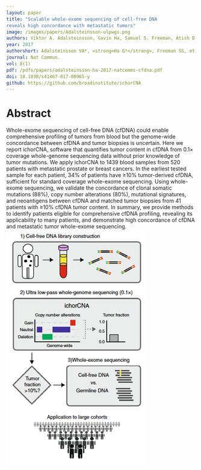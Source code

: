 ```yaml
---
layout: paper
title: "Scalable whole-exome sequencing of cell-free DNA
reveals high concordance with metastatic tumors"
image: /images/papers/Adalsteinsson-ulpwgs.png
authors: Viktor A. Adalsteinsson, Gavin Ha, Samuel S. Freeman, Atish D. Choudhury, Daniel G. Stover, Heather A. Parsons, Gregory Gydush, Sarah C. Reed, Denisse Rotem, Justin Rhoades, Denis Loginov, Dimitri Livitz, Daniel Rosebrock, Ignaty Leshchiner, Jaegil Kim, Chip Stewart, Mara Rosenberg, Joshua M. Francis, Cheng-Zhong Zhang, Ofir Cohen, Coyin Oh, Huiming Ding, Paz Polak, Max Lloyd, Sairah Mahmud, Karla Helvie, Margaret S. Merrill, Rebecca A. Santiago, Edward P. O’Connor, Seong H. Jeong, Rachel Leeson, Rachel M. Barry, Joseph F. Kramkowski, Zhenwei Zhang, Laura Polacek, Jens Lohr, Molly Schleicher, Emily Lipscomb, Andrea Saltzman, Nelly M. Oliver, Lori Marini, Adrienne G. Waks, Lauren C. Harshman, Sara M. Tolaney, Eliezer M. Van Allen, Eric P. Winer, Nancy U. Lin, Mari Nakabayashi, Mary-Ellen Taplin, Cory M. Johannessen, Levi A. Garraway, Todd R. Golub, Jesse S. Boehm, Nikhil Wagle, Gad Getz, J. Christopher Love, Matthew Meyerson.
year: 2017
authorshort: Adalsteinsson VA*, <strong>Ha G*</strong>, Freeman SS, et al.
journal: Nat Commun.
vol: 8(1)
pdf: /pdfs/papers/adalsteinsson-ha-2017-natcomms-cfdna.pdf
doi: 10.1038/s41467-017-00965-y
github: https://github.com/broadinstitute/ichorCNA
---
```


# Abstract

Whole-exome sequencing of cell-free DNA (cfDNA) could enable comprehensive profiling of
tumors from blood but the genome-wide concordance between cfDNA and tumor biopsies is
uncertain. Here we report ichorCNA, software that quantifies tumor content in cfDNA from
0.1× coverage whole-genome sequencing data without prior knowledge of tumor mutations.
We apply ichorCNA to 1439 blood samples from 520 patients with metastatic prostate or
breast cancers. In the earliest tested sample for each patient, 34% of patients have ≥10%
tumor-derived cfDNA, sufficient for standard coverage whole-exome sequencing. Using
whole-exome sequencing, we validate the concordance of clonal somatic mutations (88%),
copy number alterations (80%), mutational signatures, and neoantigens between cfDNA and
matched tumor biopsies from 41 patients with ≥10% cfDNA tumor content. In summary, we
provide methods to identify patients eligible for comprehensive cfDNA profiling, revealing its
applicability to many patients, and demonstrate high concordance of cfDNA and metastatic
tumor whole-exome sequencing.
![Adalsteinsson V, Ha G, Freeman S, et al. (2017) Nat Commun.](/images/papers/Adalsteinsson-workflow.png)
